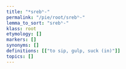 ```yaml
---
title: "*srebʰ-"
permalink: "/pie/root/srebʰ-"
lemma_to_sort: "srebʰ-"
klass: root
etymology: []
markers: []
synonyms: []
definitions: [["to sip, gulp, suck (in)"]]
topics: []
---
```

